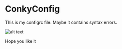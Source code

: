 # ConkyConfig
This is my configrc file. Maybe it contains syntax errors.

![alt text](https://imgur.com/TpQwXJZ)

Hope you like it


